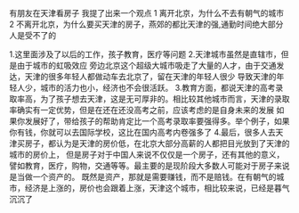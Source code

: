 有朋友在天津看房子
我提了出来一个观点
1 离开北京，为什么不去有朝气的城市
2 不离开北京，为什么要买天津的房子，燕郊的都比天津的强,通勤时间绝大部分人是受不了的

1.这里面涉及了以后的工作，孩子教育，医疗等问题
2.天津城市虽然是直辖市，但是由于城市的虹吸效应  旁边北京这个超级大城市吸走了大量的人才，由于交通发达，天津的很多年轻人都做动车去北京了，留在天津的年轻人很少
导致天津的年轻人少，城市的活力也小，经济也不会很活跃。
3.教育方面，都说天津的高考录取率高，为了孩子想去天津，这是无可厚非的。相比较其他城市而言，天津的录取率确实有一定优势，但是在还在还没高考之前，应该考虑的是自身未来的发展
如果你发展好了，带给孩子的帮助肯定比一个高考录取率要强得多。举个例子，如果你有钱，你就可以去国际学校，这比在国内高考内卷强多了
4.最后，很多人去天津买房子，都认为是天津的房价低，在北京大部分高薪的人都把目光放到了天津的城市的房价上，
但是房子对于中国人来说不仅仅是一个房子，还有其他的意义，譬如教育，医疗，购物，交通等等。最主要的是现阶段大多数人可能对于房子来说是当做一个资产的。
既然是资产，那就是需要赚钱，而不是赔钱。在有朝气的城市，经济是上涨的，房价也会跟着上涨，天津这个城市，相比较来说，已经是暮气沉沉了

